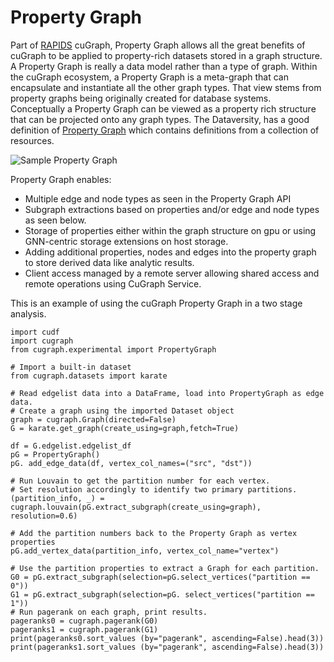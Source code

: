 # Property Graph

Part of [RAPIDS](https://rapids.ai) cuGraph, Property Graph allows all the great benefits of cuGraph to be applied to property-rich datasets stored in a graph structure. A Property Graph is really a data model rather than a type of graph.  Within the cuGraph ecosystem, a Property Graph is a meta-graph that can encapsulate and instantiate all the other graph types.  That view stems from property graphs being originally created for database systems.  Conceptually a Property Graph can be viewed as a property rich structure that can be projected onto any graph types.  The Dataversity, has a good definition of [Property Graph](https://www.dataversity.net/what-is-a-property-graph) which contains definitions from a collection of resources.

![Sample Property Graph](../images/pg_example.png)


Property Graph enables:

* Multiple edge and node types as seen in the Property Graph API
* Subgraph extractions based on properties and/or edge and node types as seen below.
* Storage of properties either within the graph structure on gpu or using GNN-centric storage extensions on host storage.
* Adding additional properties, nodes and edges into the property graph to store derived data like analytic results.
* Client access managed by a remote server allowing shared access and remote operations using CuGraph Service.

This is an example of using the cuGraph Property Graph in a two stage analysis.

```
import cudf
import cugraph
from cugraph.experimental import PropertyGraph

# Import a built-in dataset
from cugraph.datasets import karate

# Read edgelist data into a DataFrame, load into PropertyGraph as edge data.
# Create a graph using the imported Dataset object
graph = cugraph.Graph(directed=False)
G = karate.get_graph(create_using=graph,fetch=True)

df = G.edgelist.edgelist_df
pG = PropertyGraph()
pG. add_edge_data(df, vertex_col_names=("src", "dst"))

# Run Louvain to get the partition number for each vertex.
# Set resolution accordingly to identify two primary partitions.
(partition_info, _) = cugraph.louvain(pG.extract_subgraph(create_using=graph), resolution=0.6)

# Add the partition numbers back to the Property Graph as vertex properties
pG.add_vertex_data(partition_info, vertex_col_name="vertex")

# Use the partition properties to extract a Graph for each partition.
G0 = pG.extract_subgraph(selection=pG.select_vertices("partition == 0"))
G1 = pG.extract_subgraph(selection=pG. select_vertices("partition == 1"))
# Run pagerank on each graph, print results.
pageranks0 = cugraph.pagerank(G0)
pageranks1 = cugraph.pagerank(G1)
print(pageranks0.sort_values (by="pagerank", ascending=False).head(3))
print(pageranks1.sort_values (by="pagerank", ascending=False).head(3))
```
